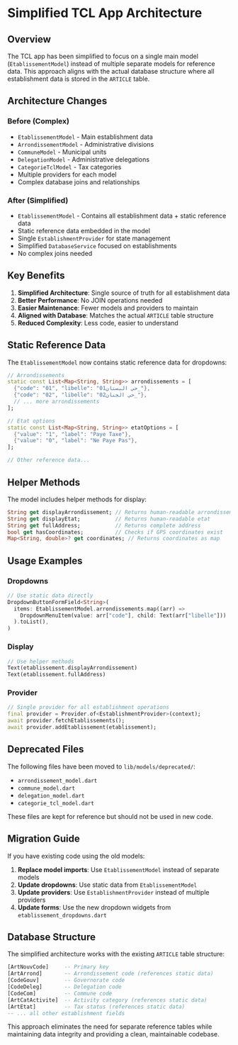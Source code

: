 # Simplified TCL App Architecture

## Overview

The TCL app has been simplified to focus on a single main model (`EtablissementModel`) instead of multiple separate models for reference data. This approach aligns with the actual database structure where all establishment data is stored in the `ARTICLE` table.

## Architecture Changes

### Before (Complex)
- `EtablissementModel` - Main establishment data
- `ArrondissementModel` - Administrative divisions
- `CommuneModel` - Municipal units
- `DelegationModel` - Administrative delegations
- `CategorieTclModel` - Tax categories
- Multiple providers for each model
- Complex database joins and relationships

### After (Simplified)
- `EtablissementModel` - Contains all establishment data + static reference data
- Static reference data embedded in the model
- Single `EstablishmentProvider` for state management
- Simplified `DatabaseService` focused on establishments
- No complex joins needed

## Key Benefits

1. **Simplified Architecture**: Single source of truth for all establishment data
2. **Better Performance**: No JOIN operations needed
3. **Easier Maintenance**: Fewer models and providers to maintain
4. **Aligned with Database**: Matches the actual `ARTICLE` table structure
5. **Reduced Complexity**: Less code, easier to understand

## Static Reference Data

The `EtablissementModel` now contains static reference data for dropdowns:

```dart
// Arrondissements
static const List<Map<String, String>> arrondissements = [
  {"code": "01", "libelle": "01حي البستان_"},
  {"code": "02", "libelle": "02حي الجنان_"},
  // ... more arrondissements
];

// Etat options
static const List<Map<String, String>> etatOptions = [
  {"value": "1", "label": "Paye Taxe"},
  {"value": "0", "label": "Ne Paye Pas"},
];

// Other reference data...
```

## Helper Methods

The model includes helper methods for display:

```dart
String get displayArrondissement; // Returns human-readable arrondissement name
String get displayEtat;           // Returns human-readable etat
String get fullAddress;           // Returns complete address
bool get hasCoordinates;          // Checks if GPS coordinates exist
Map<String, double>? get coordinates; // Returns coordinates as map
```

## Usage Examples

### Dropdowns
```dart
// Use static data directly
DropdownButtonFormField<String>(
  items: EtablissementModel.arrondissements.map((arr) => 
    DropdownMenuItem(value: arr["code"], child: Text(arr["libelle"]))
  ).toList(),
)
```

### Display
```dart
// Use helper methods
Text(etablissement.displayArrondissement)
Text(etablissement.fullAddress)
```

### Provider
```dart
// Single provider for all establishment operations
final provider = Provider.of<EstablishmentProvider>(context);
await provider.fetchEtablissements();
await provider.addEtablissement(etablissement);
```

## Deprecated Files

The following files have been moved to `lib/models/deprecated/`:
- `arrondissement_model.dart`
- `commune_model.dart`
- `delegation_model.dart`
- `categorie_tcl_model.dart`

These files are kept for reference but should not be used in new code.

## Migration Guide

If you have existing code using the old models:

1. **Replace model imports**: Use `EtablissementModel` instead of separate models
2. **Update dropdowns**: Use static data from `EtablissementModel`
3. **Update providers**: Use `EstablishmentProvider` instead of multiple providers
4. **Update forms**: Use the new dropdown widgets from `etablissement_dropdowns.dart`

## Database Structure

The simplified architecture works with the existing `ARTICLE` table structure:

```sql
[ArtNouvCode]     -- Primary key
[ArtArrond]       -- Arrondissement code (references static data)
[CodeGouv]        -- Governorate code
[CodeDeleg]       -- Delegation code
[CodeCom]         -- Commune code
[ArtCatActivite]  -- Activity category (references static data)
[ArtEtat]         -- Tax status (references static data)
-- ... all other establishment fields
```

This approach eliminates the need for separate reference tables while maintaining data integrity and providing a clean, maintainable codebase.
